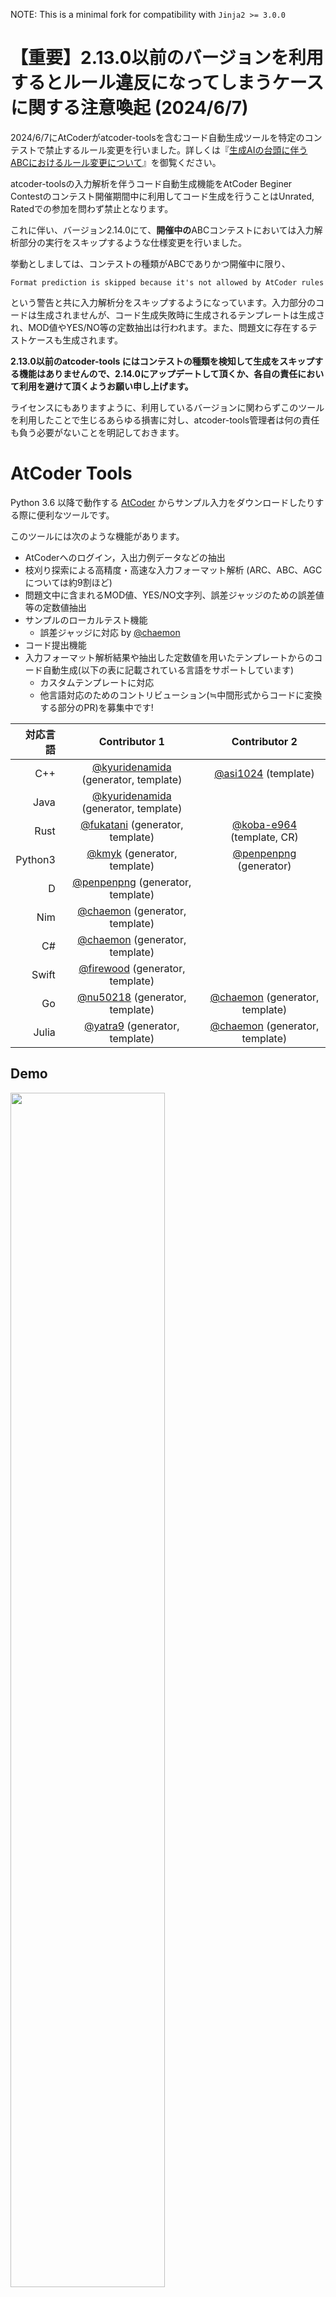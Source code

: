NOTE: This is a minimal fork for compatibility with `Jinja2 >= 3.0.0`

【重要】2.13.0以前のバージョンを利用するとルール違反になってしまうケースに関する注意喚起 (2024/6/7)
====

2024/6/7にAtCoderがatcoder-toolsを含むコード自動生成ツールを特定のコンテストで禁止するルール変更を行いました。詳しくは『[生成AIの台頭に伴うABCにおけるルール変更について](https://atcoder.jp/posts/1246)』を御覧ください。

atcoder-toolsの入力解析を伴うコード自動生成機能をAtCoder Beginer Contestのコンテスト開催期間中に利用してコード生成を行うことはUnrated, Ratedでの参加を問わず禁止となります。

これに伴い、バージョン2.14.0にて、**開催中の**ABCコンテストにおいては入力解析部分の実行をスキップするような仕様変更を行いました。

挙動としましては、コンテストの種類がABCでありかつ開催中に限り、
```
Format prediction is skipped because it's not allowed by AtCoder rules
```
という警告と共に入力解析分をスキップするようになっています。入力部分のコードは生成されませんが、コード生成失敗時に生成されるテンプレートは生成され、MOD値やYES/NO等の定数抽出は行われます。また、問題文に存在するテストケースも生成されます。

**2.13.0以前のatcoder-tools にはコンテストの種類を検知して生成をスキップする機能はありませんので、2.14.0にアップデートして頂くか、各自の責任において利用を避けて頂くようお願い申し上げます。**

ライセンスにもありますように、利用しているバージョンに関わらずこのツールを利用したことで生じるあらゆる損害に対し、atcoder-tools管理者は何の責任も負う必要がないことを明記しておきます。

AtCoder Tools
====
Python 3.6 以降で動作する [AtCoder](https://atcoder.jp/) からサンプル入力をダウンロードしたりする際に便利なツールです。

このツールには次のような機能があります。
- AtCoderへのログイン，入出力例データなどの抽出
- 枝刈り探索による高精度・高速な入力フォーマット解析 (ARC、ABC、AGCについては約9割ほど)
- 問題文中に含まれるMOD値、YES/NO文字列、誤差ジャッジのための誤差値等の定数値抽出
- サンプルのローカルテスト機能
    - 誤差ジャッジに対応 by [@chaemon](https://github.com/chaemon/)
- コード提出機能
- 入力フォーマット解析結果や抽出した定数値を用いたテンプレートからのコード自動生成(以下の表に記載されている言語をサポートしています)
    - カスタムテンプレートに対応
    - 他言語対応のためのコントリビューション(≒中間形式からコードに変換する部分のPR)を募集中です!

|対応言語  |Contributor 1|Contributor 2|
|---:|:---:|:---:|
|C++|[@kyuridenamida](https://github.com/kyuridenamida/) (generator, template)|[@asi1024](https://github.com/asi1024/) (template)|
|Java|[@kyuridenamida](https://github.com/kyuridenamida/) (generator, template)||
|Rust|[@fukatani](https://github.com/fukatani/) (generator, template)|[@koba-e964](https://github.com/koba-e964/) (template, CR)|
|Python3|[@kmyk](https://github.com/kmyk/) (generator, template)|[@penpenpng](https://github.com/penpenpng/) (generator)|
|D|[@penpenpng](https://github.com/penpenpng/) (generator, template)||
|Nim|[@chaemon](https://github.com/chaemon/) (generator, template)||
|C#|[@chaemon](https://github.com/chaemon/) (generator, template)||
|Swift|[@firewood](https://github.com/firewood/) (generator, template)||
|Go|[@nu50218](https://github.com/nu50218/) (generator, template)|[@chaemon](https://github.com/chaemon/) (generator, template)|
|Julia|[@yatra9](https://github.com/yatra9/) (generator, template)|[@chaemon](https://github.com/chaemon/) (generator, template)|

## Demo
<img src="https://user-images.githubusercontent.com/233559/52807100-f6e2d300-30cd-11e9-8906-82b9f9b2dff7.gif" width=70%>

## How to install
`pip3 install atcoder-tools` 

ただの`pip`だとPython 2系を使ってインストールされる可能性があるためうまくいかないかもしれません。

## Userscript by [@kmyk](https://github.com/kmyk/) (NEW! 2019/03/06)
Tampermonkey(各種ブラウザで動作)でインストールすることが可能なUserscriptです。公開されている過去問を対象として、atcoder-toolsで自動生成されたコードをそのままAtCoderのスニペット上で利用できます。
1. Tampermonkey をインストールする ([Chrome](https://chrome.google.com/webstore/detail/tampermonkey/dhdgffkkebhmkfjojejmpbldmpobfkfo), [FireFox](https://addons.mozilla.org/en-US/firefox/addon/tampermonkey/))
2. https://kyuridenamida.github.io/atcoder-tools/index.user.js にアクセスしてUserscriptをインストール
3. ログインした状態で適当な問題ページに行く(e.g. https://atcoder.jp/contests/abc120/tasks/abc120_d)
4. 正しくインストールされている場合、ページ下部のコードスニペットにコードが標準で埋め込まれている (atcoder-toolsの対応言語のみ)
<img src="https://user-images.githubusercontent.com/233559/53821542-56d3e780-3fb1-11e9-89d9-24a3d0e9af5c.png" width=50%>

## Analysis
https://kyuridenamida.github.io/atcoder-tools/

各問題ごとの解析結果などが載っています。

## Usage


*重要: かつてパスワード入力なしでログインを実現するために`AccountInformation.py`にログイン情報を書き込むことを要求していましたが、セキュリティリスクが高すぎるため、セッション情報のみを保持する方針に切り替えました。
今後はできるだけ保持されているセッション情報を利用してAtCoderにアクセスし、必要に応じて再入力を要求します。
過去のユーザーの皆様には`AccountInformation.py`を削除して頂くようお願い申し上げます。*


- `atcoder-tools gen {contest_id}` コンテスト環境を用意します。
- `atcoder-tools test` カレント・ディレクトリ上に実行ファイルと入出力(in_\*.txt, out_\*.txt)がある状態で実行するとローカルテストを行います。
- `atcoder-tools submit` カレント・ディレクトリ上で実行すると対応する問題がサンプルに通る場合ソースコードを提出します。既にAtCoder上にその問題に対する提出がある場合、`-u`を指定しないと提出できないようになっています。
- `atcoder-tools version` 現在の atcoder-tools のバージョンを出力します。

`atcoder-tools gen --help`で`atcoder-tools gen`の引数の詳細について確認することができます。

例: 
```console
atcoder-tools gen agc001
cd ~/atcoder-workspace/agc001/A
g++ main.cpp
atcoder-tools test
```

`--without-login` 引数を指定するとログインなしでデータをダウンロードできます(一般公開されているコンテストのみ)。

```console
$ atcoder-tools gen  [contest_id] --without-login
```

### gen の詳細
```
usage: atcoder-tools gen
       [-h] [--without-login] [--workspace WORKSPACE] [--lang LANG]
       [--template TEMPLATE] [--parallel] [--save-no-session-cache]
       [--skip-existing-problems] [--config CONFIG]
       contest_id

positional arguments:
  contest_id            Contest ID (e.g. arc001)

optional arguments:
  -h, --help            show this help message and exit
  --without-login       Download data without login
  --workspace WORKSPACE
                        Path to workspace's root directory. This script will create files in {WORKSPACE}/{contest_name}/{alphabet}/ e.g. ./your-workspace/arc001/A/
                        [Default] /home/kyuridenamida/atcoder-workspace
  --lang LANG           Programming language of your template code, cpp or java or rust or python or nim or d or cs or julia.
                        [Default] cpp
  --template TEMPLATE   File path to your template code
                        [Default (C++)] /atcodertools/tools/templates/default_template.cpp
                        [Default (Java)] /atcodertools/tools/templates/default_template.java
                        [Default (Rust)] /atcodertools/tools/templates/default_template.rs
                        [Default (Python3)] /atcodertools/tools/templates/default_template.py
                        [Default (NIM)] /atcodertools/tools/templates/default_template.nim
                        [Default (D)] /atcodertools/tools/templates/default_template.d
                        [Default (C#)] /atcodertools/tools/templates/default_template.cs
  --parallel            Prepare problem directories asynchronously using multi processors.
  --save-no-session-cache
                        Save no session cache to avoid security risk
  --skip-existing-problems
                        Skip processing every problem for which a directory already exists
  --config CONFIG       File path to your config file
                        [Default (Primary)] /home/kyuridenamida/.atcodertools.toml
                        [Default (Secondary)] /atcoder-tools/atcodertools/tools/atcodertools-default.toml
```

### test の詳細

```
usage: atcoder-tools test [-h] [--exec EXEC] [--num NUM]
                                         [--dir DIR] [--timeout TIMEOUT]
                                         [--knock-out]
                                         [--skip-almost-ac-feedback]
                                         [--judge-type JUDGE_TYPE]
                                         [--error-value ERROR_VALUE]

optional arguments:
  -h, --help            show this help message and exit
  --exec EXEC, -e EXEC  File path to the execution target. [Default] Automatically detected exec file
  --num NUM, -n NUM     The case number to test (1-origin). All cases are tested if not specified.
  --dir DIR, -d DIR     Target directory to test. [Default] Current directory
  --timeout TIMEOUT, -t TIMEOUT
                        Timeout for each test cases (sec) [Default] 1
  --knock-out, -k       Stop execution immediately after any example's failure [Default] False
  --skip-almost-ac-feedback, -s
                        Hide inputs and expected/actual outputs if result is correct and there are error outputs [Default] False,
  --judge-type JUDGE_TYPE, -j JUDGE_TYPE
                        error type must be one of [normal, absolute, relative, absolute_or_relative]
  --error-value ERROR_VALUE, -v ERROR_VALUE
                        error value for decimal number judge: [Default] 0.000000001
```


### submit の詳細

```
usage: atcoder-tools submit [-h] [--exec EXEC] [--dir DIR]
                                           [--timeout TIMEOUT] [--code CODE]
                                           [--force] [--save-no-session-cache]
                                           [--unlock-safety]
                                           [--judge-type JUDGE_TYPE]
                                           [--error-value ERROR_VALUE]

optional arguments:
  -h, --help            show this help message and exit
  --exec EXEC, -e EXEC  File path to the execution target. [Default] Automatically detected exec file
  --dir DIR, -d DIR     Target directory to test. [Default] Current directory
  --timeout TIMEOUT, -t TIMEOUT
                        Timeout for each test cases (sec) [Default] 1
  --code CODE, -c CODE  Path to the source code to submit [Default] Code path written in metadata.json
  --force, -f           Submit the code regardless of the local test result [Default] False
  --save-no-session-cache
                        Save no session cache to avoid security risk
  --unlock-safety, -u   By default, this script only submits the first code per problem. However, you can remove the safety by this option in order to submit codes twice or more.
  --judge-type JUDGE_TYPE, -j JUDGE_TYPE
                        error type must be one of [normal, absolute, relative, absolute_or_relative]
  --error-value ERROR_VALUE, -v ERROR_VALUE
                        error value for decimal number judge: [Default] 1e-09
```

### codegen の詳細

```
usage: ./atcoder-tools codegen [-h] [--without-login] [--lang LANG]
                               [--template TEMPLATE] [--save-no-session-cache]
                               [--config CONFIG]
                               url

positional arguments:
  url                   URL (e.g. https://atcoder.jp/contests/abc012/tasks/abc012_3)

optional arguments:
  -h, --help            show this help message and exit
  --without-login       Download data without login
  --lang LANG           Programming language of your template code, cpp or java or rust.
                        [Default] cpp
  --template TEMPLATE   File path to your template code
                        [Default (C++)] /home/user/GitHub/atcoder-tools/atcodertools/tools/templates/default_template.cpp
                        [Default (Java)] /home/user/GitHub/atcoder-tools/atcodertools/tools/templates/default_template.java
                        [Default (Rust)] /home/user/GitHub/atcoder-tools/atcodertools/tools/templates/default_template.rs
  --save-no-session-cache
                        Save no session cache to avoid security risk
  --config CONFIG       File path to your config file
                        [Default (Primary)] /home/user/.atcodertools.toml
                        [Default (Secondary)] /home/user/GitHub/atcoder-tools/atcodertools/tools/atcodertools-default.toml
```


## 設定ファイルの例
`~/.atcodertools.toml`に以下の設定を保存すると、コードスタイルや、コード生成後に実行するコマンドを指定できます。
設定ファイルはcodestyle, postprocess, tester, submit, etcのテーブルに分かれていて、codestyle.nimというようにテーブル名の後に.[言語名]で指定するとその言語のみに適用されます。

以下は、次の挙動を期待する場合の`~/.atcodertools.toml`の例です。

- `indent_type='space'` スペースがインデントに使われる(`'tab'`を指定した場合はタブが使われる)
- `indent_width=4` インデント幅は4である (`indent_width`が無指定の場合`4`(nim言語以外), `2`(nim言語)が規定値として使われます。)
- `template_file='~/my_template.cpp'` コード生成テンプレートとして`~/my_template.cpp`を使う
- `workspace_dir='~/atcoder-workspace/'` ワークスペースのルートは `~/atcoder-workspace/`
- `lang='cpp'` 言語設定は `cpp` (提出時もしくはデフォルトのコードジェネレーター生成時に使われます)
- `code_generator_file="~/custom_code_generator.py"` カスタムコードジェネレーター `~/custom_code_generator.py`を指定する
- `code_generator_toml="~/universal_code_generator.toml"` ユニバーサルコードジェネレーター `~/universal_code_generator.toml`を指定する
- `exec_on_each_problem_dir='clang-format -i ./*.cpp'` `exec_on_contest_dir='touch CMakeLists.txt'`
    - 問題用ディレクトリ内で毎回`clang-format`を実行して、最後に`CMakeLists.txt`(空)をコンテスト用ディレクトリに生成する

- `compile_before_testing` テスト前にコンパイルを実行するか否かをTrue/Falseで指定。何も指定しないとFalseとなります。
- `compile_only_when_diff_detected` テスト前のコンパイルの際、元のソースに変更があった場合のみ実行するかをTrue/Falseで指定。何も指定しないとFalseとなります。
- `timeout_adjustment=1.2` 問題文に記載された実行時間制限にこの値をかけた秒数がローカルテストの際の実行時間制限になります。例えばatcoderで制限時間2秒の問題は2x1.2=2.4秒となります。atcoderとローカルの実行環境が異なる場合の調整に使用してください。

なお、`compile_before_testing`, `compile_only_when_diff_detected`はいずれもtesterの引数で指定することも可能で、指定した場合はそちらが優先されます。

- `download_without_login=false` AtCoderにログインせずにダウンロードを行う機能を使わない (公開コンテストに対してのみ可能)
- `parallel_download=false` データの並列ダウンロードを無効にする
- `save_no_session_cache=false` ログイン情報のクッキーを保存する
- `skip_existing_problems=false` ディレクトリが既に存在する問題の処理をスキップする
- `in_example_format="in_{}.txt"` テストケース(input)のフォーマットを`in_1.txt, in_2.txt, ...`とする
- `out_example_format="out_{}.txt"` テストケース(output)のフォーマットを`out_1.txt, out_2.txt, ...`とする


```toml
[codestyle]
indent_type='space' # 'tab' or 'space'
indent_width=4
template_file='~/my_template.cpp'
workspace_dir='~/atcoder-workspace/'
lang='cpp' # Check README.md for the supported languages.
code_generator_file="~/custom_code_generator.py"
[postprocess]
exec_on_each_problem_dir='clang-format -i ./*.cpp'
exec_on_contest_dir='touch CMakeLists.txt'
[compiler]
compile_command='g++ main.cpp -o main -std=c++17'
compile_only_when_diff_detected=true
[tester]
compile_before_testing=true
compile_only_when_diff_detected=true
timeout_adjustment=1.2
[etc]
download_without_login=false
parallel_download=false
save_no_session_cache=false
skip_existing_problems=false
in_example_format="in_{}.txt"
out_example_format="out_{}.txt"
```

また、以下のように提出時にコマンドを実行してその結果を提出することが可能です。C++以外のAC-libraryを自動に展開するような用途で用いることができます。下記の例はNim言語でACLのexpanderを実行しその出力ファイルを提出し、その後ローカルの出力ファイルを削除するという設定です。
なお、C++に関してはAC-libraryがatcoderのジャッジにも搭載されているためこのような設定は不要です。

- `exec_before_submit` 提出前に実行するコマンド
- `submit_filename` exec_before_submitを実行した結果提出するファイルが変わる場合に指定
- `exec_after_submit` 提出後に行う処理

```toml
[submit.nim]
exec_before_submit='rm ./combined.nim | python3 ~/git/Nim-ACL/expander.py main.nim --lib /home/chaemon/git/Nim-ACL/ -s'
exec_after_submit='rm ./combined.nim'
submit_filename='./combined.nim'
```


### カスタムコードジェネレーター
[標準のC++コードジェネレーター](https://github.com/kyuridenamida/atcoder-tools/blob/master/atcodertools/codegen/code_generators/cpp.py)に倣って、
`(CogeGenArgs) -> str(ソースコード)`が型であるような`main`関数を定義した.pyファイルを`code_generator_file`で指定すると、コード生成時にカスタムコードジェネレーターを利用できます。


### ユニバーサルコードジェネレーター
ユニバーサルコードジェネレーターはループ・配列アクセス方法等のいくつかの言語仕様を記述するだけでカスタムコードジェネレーターよりも簡単にコード生成することを意図して作成したジェネレーターです。設定ファイルの`code_generator_toml`で指定します。書き方は以下です。

- *base_indent* 入力部分のインデント数
- *insert_space_around_operators* 入力部分の変数や演算子の間にスペースを入れるかどうかをtrue/falseで指定
- *newline_after_input* 入力部分で入力ごとに空行を入れるかどうかをtrue/falseで指定
- *global_prefix* グローバル変数の宣言時に入れる接頭辞(Javaなどでstaticを指定したりできます)

以下のようにテーブルを定義します。各項目はダブルコーテーションあるいはシングルコーテーションを用いた文字列で指定します。Pythonのformatメソッドに渡されるため、波括弧等の文字を直に書きたい場合はエスケープする必要があります。
テーブルのキーは整数(int), 浮動小数(float), 文字列(str), およびこれら3つを使った1次元配列(seq), 2次元配列(2d_seq)となっています。

- *[index]* ループインデックスの名称を指定します。１重目を`i`, 2重目を`j`で指定してください。省略可能で省略した場合はi, jが指定されます。Perl, PHPなどの言語で$i, $jなどとi, j以外の名前を指定しなければならないとき用のつもりです。
- *[loop]* ループに関することを記述します
    - **header** ループの最初に記述する内容。ループを回すための変数は`{loop_var}`, 回す回数は`{length}`を用いてください。
    - **footer** ループの最後に記述する内容。C++, Javaでは閉じカッコになります。波括弧の場合は`}}`とエスケープする必要があることに注意してください。
- *[type]* タイプ(int, float, str)のタイプについて記述します。例を参照してください。
- *[default]* デフォルトの値について記述します。例を参照してください。注意: TOMLの表記に癖があるようで、ダブルコーテーション2つ(空の文字列)を表記する際にはstr='""'とするとよいようです。"\"\""だとエラーになるようです。
- *[input_func]* int, float, strについて入力時に呼び出す関数を記述します。
- *[arg]* solve関数の引数の記述方法について指定します。`int`, `float`, `str`, `seq`, `2d_seq`について記述してください。`{name}`が変数名, `{type}`が`seq`, `2d_seq`についてベースとなる型です。
- *[actual_arg]* `seq`, `2d_seq`についてsolve関数を呼び出す際の引数の渡し方について記述します。C++などでmoveをつかってメモリを節約したいときなどに指定できます。省略可能で、省略した場合はそのまま渡されます。

- *[access]* 配列のアクセス方法について記述します。`seq`, `2d_seq`について指定してください。`{name}`で変数名, `{index_i}`, `{index_j}`でインデックス名を指定します。


以下は宣言・確保・入力を行うためのコードを記述します。いくつかを同時に行う方法も指定できます。いずれも一行または複数行に渡る指定が可能でセミコロン等の終端子も(必要な言語では)記述してください。
キーワードとして`{name}`, `{type}`はそれぞれ対象となる変数名、タイプ名で、上記で指定した`{default}`が使えます。また、指定していれば`{input_func}`も使えます。`seq`, `2d_seq`の場合は`{type}`はベースとなる型名になります(`vector<int>`における`int`)のでご注意ください。また、`seq`の長さは`{length}`, `2d_seq`の長さは`{length_i}`, `{length_j}`となっています。

- *[declare]* int, float, str, seq, 2d_seqの宣言方法について記述します。
- *[allocate]* `seq`, `2d_seq`の確保の方法を記述します。
- *[declare_and_allocate]* `seq`, `2d_seq`について宣言と確保を同時に行う方法について記述します。
- *[input]* int, float, strの入力方法について記述します。

以下は入力コードの冗長性を下げる目的で指定するテーブルで省略可能なものです。指定方法についてはPythonの設定を参照してください。

- *[allocate_and_input]* `seq`, `2d_seq`について確保と入力をまとめて行うことができる場合に記述します。省略した場合、上記で指定した確保と入力の方式を複合したものが挿入されます
- *[declare_and_allocate_and_input]* `seq`, `2d_seq`について宣言・確保・入力をまとめて行うことができる場合に記述します。省略した場合、上記で指定した宣言と確保と入力の方式を複合したものが挿入されます

例えばC++での設定方法は以下です。
```toml
base_indent = 1
insert_space_around_operators = false

# global変数宣言時の接頭辞
global_prefix = ""

# ループ
[loop]
header = "for(int {loop_var} = 0 ; {loop_var} < {length} ; {loop_var}++){{"
footer = "}}"

# タイプ
[type]
int = "long long"
float = "long double"
str = "std::string"

# デフォルト値
[default]
int = "0"
float = "0.0"
str = '""'

# 引数
[arg]
int = "long long {name}"
float = "long double {name}"
str = "std::string {name}"
seq = "std::vector<{type}> {name}"
2d_seq = "std::vector<std::vector<{type}>> {name}"

# 引数への渡し方
[actual_arg]
seq = "std::move({name})"
2d_seq = "std::move({name})"

# 配列アクセス
[access]
seq = "{name}[{index}]"
2d_seq = "{name}[{index_i}][{index_j}]"

# 宣言
[declare]
int = "long long {name};"
float = "long double {name};"
str = "std::string {name};"
seq = "std::vector<{type}> {name};"
2d_seq = "std::vector<std::vector<{type}>> {name};"

# 確保
[allocate]
seq = "{name}.assign({length}, {default});"
2d_seq = "{name}.assign({length_i}, std::vector<{type}>({length_j}));"

# 宣言と確保
[declare_and_allocate]
seq = "std::vector<{type}> {name}({length});"
2d_seq = "std::vector<std::vector<{type}>> {name}({length_i}, std::vector<{type}>({length_j}));"

# 入力
[input]
#int = "std::cin >> {name};"
int = "std::scanf(\"%lld\", &{name});"
#float = "std::cin >> {name};"
float = "std::scanf(\"%Lf\", &{name});"
str = "std::cin >> {name};"
```

例えばPythonでの設定方法は以下です。
```toml
base_indent = 1
insert_space_around_operators = true

# global変数宣言時の接頭辞
global_prefix = ""

# インデックス
[index]
i = "i"
j = "j"

# ループ
[loop]
header = "for {loop_var} in range({length}):"
footer = ""

# タイプ
[type]
int = "int"
float = "float"
str = "str"

# デフォルト値
[default]
int = "int()"
float = "float()"
str = "str()"

# 宣言
[declare]
int = ""
float = ""
str = ""
seq = ""
2d_seq = ""

# 確保
[allocate]
seq = "{name} = [{default}] * ({length})"
2d_seq = "{name} = [[{default}] * ({length_j}) for _ in {length_i}]"

# 宣言と確保
[declare_and_allocate]
seq = "{name} = [{default}] * ({length})  # type: \"List[{type}]\""
self.declare_and_allocate_2d_seq = "{name} = [[{default}] * ({length_j}) for _ in {length_i}]  # type: \"List[List[{type}]]\""

# 入力関数
[input_func]
int = "int(next(tokens))"
float = "float(next(tokens))"
str = "next(tokens)"

# 入力
[input]
int = "{name} = {input_func}"
float = "{name} = {input_func}"
str = "{name} = {input_func}"

# 宣言と入力
[declare_and_input]
int = "{name} = {input_func}  # type: int"
float = "{name} = {input_func}  # type: float"
str = "{name} = {input_func}  # type: str"

# 確保と入力
[allocate_and_input]
seq = "{name} = [{input_func} for _ in range({length})]"
2d_seq = "{name} = [[{input_func} for _ in range({length_j})] for _ in range({length_i})]"

# 宣言と確保と入力
[declare_and_allocate_and_input]
seq = "{name} = [{input_func} for _ in range({length})]  # type: \"List[{type}]\""
2d_seq = "{name} = [[{input_func} for _ in range({length_j})] for _ in range({length_i})]  # type: \"List[List[{type}]]\""

# 引数
[arg]
int = "{name}: int"
float = "{name}: float"
str = "{name}: str"
seq = "{name}: \"List[{type}]\""
2d_seq = "{name}: \"List[List[{type}]]\""

# 配列アクセス
[access]
seq = "{name}[{index}]"
2d_seq = "{name}[{index_i}][{index_j}]"
```

## テンプレートの例
`atcoder-tools gen`コマンドに対し`--template`でテンプレートソースコードを指定できます。
テンプレートエンジンの仕様については[jinja2](http://jinja.pocoo.org/docs/2.10/) の公式ドキュメントを参照してください。

テンプレートに渡される変数は以下の通りです。


- **prediction_success** 入力形式の推論に成功したとき `True`、 失敗したとき `False`が格納されている。この値が`True`のとき次の3種類の変数も存在することが保証される。
    - **input_part** input用のコード
    - **formal_arguments** 型つき引数列
    - **actual_arguments** 型なし引数列

- **mod** 問題文中に存在するmodの整数値
- **yes_str** 問題文中に存在する yes や possible などの真を表しそうな文字列値
- **no_str** 問題文中に存在する no や impossible などの偽を表しそうな文字列値

```c++
#include <bits/stdc++.h>
using namespace std;

{% if mod %}
const long long MOD = {{ mod }};
{% endif %}
{% if yes_str %}
const string YES = "{{ yes_str }}";
{% endif %}
{% if no_str %}
const string NO = "{{ no_str }}";
{% endif %}

{% if prediction_success %}
void solve({{ formal_arguments }}){

}
{% endif %}

int main(){
    {% if prediction_success %}
    {{input_part}}
    solve({{ actual_arguments }});
    {% else %}
    // Failed to predict input format
    {% endif %}
    return 0;
}
```


## Contribution

[CONTRIBUTING.md](CONTRIBUTING.md) を参照してください。

## Licence

[MIT](https://github.com/kyuridenamida/ToolsForAtCoder/blob/master/LICENCE)

## Author

[kyuridenamida](https://github.com/kyuridenamida) ([@kyuridenamida](https://twitter.com/kyuridenamida))
